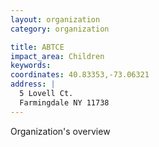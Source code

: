 ```yaml
---
layout: organization
category: organization

title: ABTCE
impact_area: Children
keywords: 
coordinates: 40.83353,-73.06321
address: |
  5 Lovell Ct.
  Farmingdale NY 11738
---
```

Organization's overview

